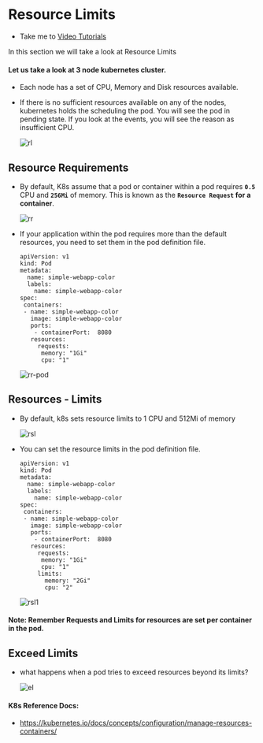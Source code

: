 # Resource Limits
  - Take me to [Video Tutorials](https://kodekloud.com/topic/resource-limits/)
  
In this section we will take a look at Resource Limits

#### Let us take a look at 3 node kubernetes cluster.
- Each node has a set of CPU, Memory and Disk resources available.
- If there is no sufficient resources available on any of the nodes, kubernetes holds the scheduling the pod. You will see the pod in pending state. If you look at the events, you will see the reason as insufficient CPU.
  
  ![rl](rl_CKA.PNG)
  
## Resource Requirements
- By default, K8s assume that a pod or container within a pod requires **`0.5`** CPU and **`256Mi`** of memory. This is known as the **`Resource Request` for a container**.
  
  ![rr](rr_CKA.PNG)
  
- If your application within the pod requires more than the default resources, you need to set them in the pod definition file.

  ```
  apiVersion: v1
  kind: Pod
  metadata:
    name: simple-webapp-color
    labels:
      name: simple-webapp-color
  spec:
   containers:
   - name: simple-webapp-color
     image: simple-webapp-color
     ports:
      - containerPort:  8080
     resources:
       requests:
        memory: "1Gi"
        cpu: "1"
  ```
  ![rr-pod](rr-pod_CKA.PNG) 
   
## Resources - Limits
- By default, k8s sets resource limits to 1 CPU and 512Mi of memory
  
  ![rsl](rsl_CKA.PNG)
  
- You can set the resource limits in the pod definition file.
  
  ```
  apiVersion: v1
  kind: Pod
  metadata:
    name: simple-webapp-color
    labels:
      name: simple-webapp-color
  spec:
   containers:
   - name: simple-webapp-color
     image: simple-webapp-color
     ports:
      - containerPort:  8080
     resources:
       requests:
        memory: "1Gi"
        cpu: "1"
       limits:
         memory: "2Gi"
         cpu: "2"
  ```
  ![rsl1](rsl1_CKA.PNG)
  
#### Note: Remember Requests and Limits for resources are set per container in the pod.
  
## Exceed Limits
- what happens when a pod tries to exceed resources beyond its limits?

   ![el](el_CKA.PNG)
   
  
#### K8s Reference Docs:
- https://kubernetes.io/docs/concepts/configuration/manage-resources-containers/
  
  
